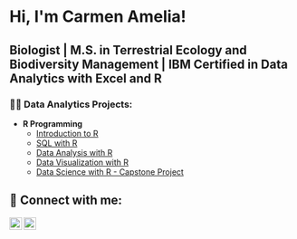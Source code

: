 <h1>Hi, I'm Carmen Amelia! 
  <h2>Biologist</a> | M.S. in Terrestrial Ecology and Biodiversity Management</a> | IBM Certified in Data Analytics with Excel and R

<h3>👨‍💻 Data Analytics Projects:</h2>

- <b> R Programming</b>
  - [Introduction to R](https://github.com/AmeliaAmpuero/INTRO-R-Programming-for-Data-Science)
  - [SQL with R](https://github.com/AmeliaAmpuero/SQL-for-Data-Science)
  - [Data Analysis with R](https://github.com/AmeliaAmpuero/Data-Analysis-with-R)
  - [Data Visualization with R](https://github.com/AmeliaAmpuero/Data-Visualization-with-R)
  - [Data Science with R - Capstone Project](https://github.com/AmeliaAmpuero/IBM-Data-Science-with-R-Capstone-Project)

<h2> 🤳 Connect with me:</h2>

[<img align="left" alt="JoshMadakor | LinkedIn" width="22px" src="https://cdn.jsdelivr.net/npm/simple-icons@v3/icons/linkedin.svg" />][linkedin]
[<img align="left" alt="JoshMadakor | Instagram" width="22px" src="https://cdn.jsdelivr.net/npm/simple-icons@v3/icons/instagram.svg" />][instagram]

[instagram]: https://www.instagram.com/ameliaa2998/
[linkedin]: https://www.linkedin.com/in/ameliaampuero29/

<!--
**joshmadakor1/joshmadakor1** is a ✨ _special_ ✨ repository because its `README.md` (this file) appears on your GitHub profile.

Here are some ideas to get you started:

- 🔭 I’m currently working on ...
- 🌱 I’m currently learning ...
- 👯 I’m looking to collaborate on ...
- 🤔 I’m looking for help with ...
- 💬 Ask me about ...
- 📫 How to reach me: ...
- 😄 Pronouns: ...
- ⚡ Fun fact: ...
-->
